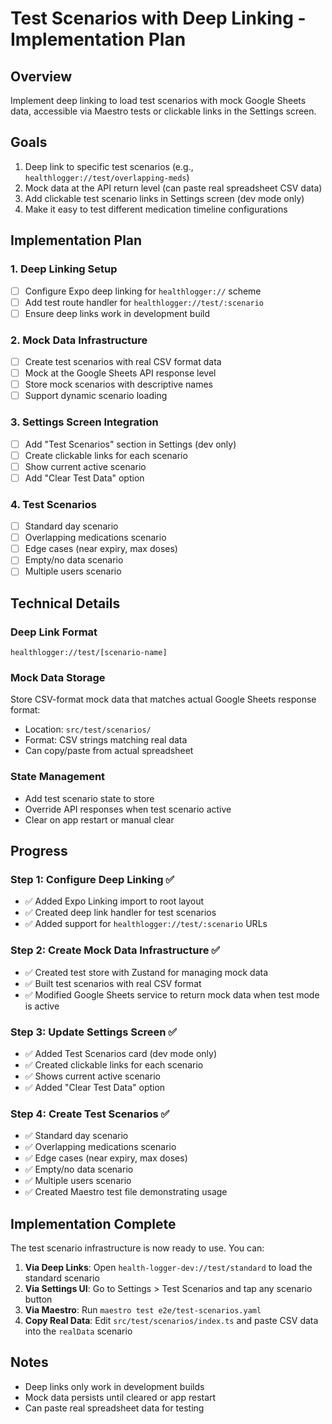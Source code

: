 # Test Scenarios with Deep Linking - Implementation Plan

## Overview

Implement deep linking to load test scenarios with mock Google Sheets data, accessible via Maestro tests or clickable links in the Settings screen.

## Goals

1. Deep link to specific test scenarios (e.g., `healthlogger://test/overlapping-meds`)
2. Mock data at the API return level (can paste real spreadsheet CSV data)
3. Add clickable test scenario links in Settings screen (dev mode only)
4. Make it easy to test different medication timeline configurations

## Implementation Plan

### 1. Deep Linking Setup

- [ ] Configure Expo deep linking for `healthlogger://` scheme
- [ ] Add test route handler for `healthlogger://test/:scenario`
- [ ] Ensure deep links work in development build

### 2. Mock Data Infrastructure

- [ ] Create test scenarios with real CSV format data
- [ ] Mock at the Google Sheets API response level
- [ ] Store mock scenarios with descriptive names
- [ ] Support dynamic scenario loading

### 3. Settings Screen Integration

- [ ] Add "Test Scenarios" section in Settings (dev only)
- [ ] Create clickable links for each scenario
- [ ] Show current active scenario
- [ ] Add "Clear Test Data" option

### 4. Test Scenarios

- [ ] Standard day scenario
- [ ] Overlapping medications scenario
- [ ] Edge cases (near expiry, max doses)
- [ ] Empty/no data scenario
- [ ] Multiple users scenario

## Technical Details

### Deep Link Format

```
healthlogger://test/[scenario-name]
```

### Mock Data Storage

Store CSV-format mock data that matches actual Google Sheets response format:

- Location: `src/test/scenarios/`
- Format: CSV strings matching real data
- Can copy/paste from actual spreadsheet

### State Management

- Add test scenario state to store
- Override API responses when test scenario active
- Clear on app restart or manual clear

## Progress

### Step 1: Configure Deep Linking ✅

- ✅ Added Expo Linking import to root layout
- ✅ Created deep link handler for test scenarios
- ✅ Added support for `healthlogger://test/:scenario` URLs

### Step 2: Create Mock Data Infrastructure ✅

- ✅ Created test store with Zustand for managing mock data
- ✅ Built test scenarios with real CSV format
- ✅ Modified Google Sheets service to return mock data when test mode is active

### Step 3: Update Settings Screen ✅

- ✅ Added Test Scenarios card (dev mode only)
- ✅ Created clickable links for each scenario
- ✅ Shows current active scenario
- ✅ Added "Clear Test Data" option

### Step 4: Create Test Scenarios ✅

- ✅ Standard day scenario
- ✅ Overlapping medications scenario
- ✅ Edge cases (near expiry, max doses)
- ✅ Empty/no data scenario
- ✅ Multiple users scenario
- ✅ Created Maestro test file demonstrating usage

## Implementation Complete

The test scenario infrastructure is now ready to use. You can:

1. **Via Deep Links**: Open `health-logger-dev://test/standard` to load the standard scenario
2. **Via Settings UI**: Go to Settings > Test Scenarios and tap any scenario button
3. **Via Maestro**: Run `maestro test e2e/test-scenarios.yaml`
4. **Copy Real Data**: Edit `src/test/scenarios/index.ts` and paste CSV data into the `realData` scenario

## Notes

- Deep links only work in development builds
- Mock data persists until cleared or app restart
- Can paste real spreadsheet data for testing
